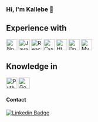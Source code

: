 ### Hi, I'm Kallebe 👋

## Experience with
<img width="30" height="30" alt="NodeJs" src="https://cdn.jsdelivr.net/gh/devicons/devicon/icons/nodejs/nodejs-original.svg" /> <img width="30" height="30" alt="Javascript" src="https://cdn.jsdelivr.net/gh/devicons/devicon/icons/javascript/javascript-original.svg" /> <img width="30" height="30" alt="React & React Native" src="https://cdn.jsdelivr.net/gh/devicons/devicon/icons/react/react-original.svg" /> <img width="30" height="30" alt="Css" src="https://cdn.jsdelivr.net/gh/devicons/devicon/icons/css3/css3-original.svg" /> <img width="30" height="30" alt="Html" src="https://cdn.jsdelivr.net/gh/devicons/devicon/icons/html5/html5-original.svg" />
<img width="30" height="30" alt="Docker" src="https://cdn.jsdelivr.net/gh/devicons/devicon/icons/docker/docker-original.svg" />
<img width="30" height="30" alt="MySql" src="https://cdn.jsdelivr.net/gh/devicons/devicon/icons/mysql/mysql-original.svg" />

## Knowledge in
<img width="30" height="30" alt="Python" src="https://cdn.jsdelivr.net/gh/devicons/devicon/icons/python/python-original.svg" /> <img width="30" height="30" alt="Go" src="https://cdn.jsdelivr.net/gh/devicons/devicon/icons/go/go-original.svg" />

#### Contact

[![Linkedin Badge](https://img.shields.io/badge/LinkedIn-0077B5?style=for-the-badge&logo=linkedin&logoColor=white)](https://www.linkedin.com/in/kallebe-gomes-bezerra-851a8a197/)

